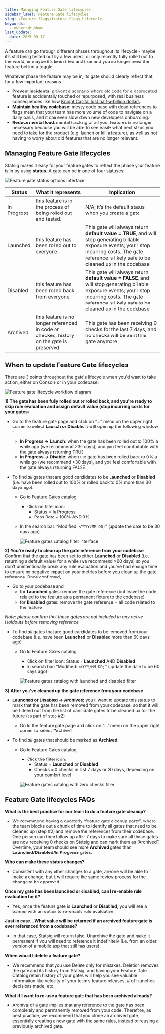 ```yaml
---
title: Managing Feature Gate lifecycles
sidebar_label: Feature Gate lifecycles
slug: /feature-flags/feature-flags-lifecycle
keywords:
  - owner:shubham
last_update:
  date: 2025-09-17
---
```


A feature can go through different phases throughout its lifecycle - maybe it’s still being tested out by a few users, or only recently fully rolled out to the world, or maybe it’s been tried and true and you no longer need the feature behind a toggle. 

Whatever phase the feature may be in, its gate should clearly reflect that, for a few important reasons - 

- **Prevent incidents**: prevent a scenario where old code for a deprecated feature is accidentally touched or repurposed, with real business consequences like how [Knight Capital lost half-a-billion dollars](https://www.statsig.com/blog/lose-half-a-billion-dollars-with-bad-feature-flags-knight-capital).
- **Maintain healthy codebase**: messy code base with dead references to flags mean that your team has more volume of code to navigate on a daily basis, and it can even slow down new developers onboarding.
- **Reduce mental load**: mental tracking of all your features is no longer necessary because you will be able to see easily what next steps you need to take for the product (e.g. launch or kill a feature), as well as not having to worry about old features that are no longer relevant.

## Managing Feature Gate lifecycles

Statsig makes it easy for your feature gates to reflect the phase your feature is in by using **status**. A gate can be in one of four statuses:

![Feature gate status options interface](https://user-images.githubusercontent.com/120431069/216169028-44ca6ce1-1300-44b6-9156-55ea52cd85ea.png)


| Status | What it represents | Implication |
|-------------|-----------------------|---------|
|   In Progress   | this feature is in the process of being rolled out and tested. | N/A; it’s the default status when you create a gate |
|   Launched   |  this feature has been rolled out to everyone | This gate will always return **default value = TRUE**, and will stop generating billable exposure events; you’ll stop incurring costs. The gate reference is likely safe to be cleaned up in the codebase |
|   Disabled         | this feature has been rolled back from everyone  | This gate will always return **default value = FALSE**, and will stop generating billable exposure events; you’ll stop incurring costs. The gate reference is likely safe to be cleaned up in the codebase |
|   Archived    | this feature is no longer referenced in code or checked; history on the gate is preserved | This gate has been receiving 0 checks for the last 7 days, and no checks will be sent this gate anymore |


## When to update Feature Gate lifecycles

There are 3 points throughout the gate's lifecycle when you'd want to take action, either on Console or in your codebase: 

![Feature gate lifecycle workflow diagram](https://user-images.githubusercontent.com/120431069/216169769-23062719-92da-4ae5-a437-935b2ef5b05c.png)


**1) The gate has been fully rolled out or rolled back, and you're ready to skip rule evaluation and assign default value (stop incurring costs for your gates)**

  - Go to the feature gate page and click on “…” menu on the upper right corner to select **Launch or Disable**. It will open up the following window -
    - **In Progress → Launch**: when the gate has been rolled out to 100% a while ago (we recommend >30 days), and you feel comfortable with the gate always returning TRUE
    - **In Progress → Disable**: when the gate has been rolled back to 0% a while go (we recommend >30 days), and you feel comfortable with the gate always returning FALSE


  - To find _all_ gates that are good candidates to be **Launched** or **Disabled** (i.e. have been rolled out to 100% or rolled back to 0% more than 30 days ago):
    - Go to Feature Gates catalog
      - Click on filter icon:
        - Status = In Progress
        - Pass Rate = 100% AND 0%
    - In the search bar: “Modified: `<YYYY/MM-DD;`” (update the date to be 30 days ago)
    
      ![Feature gates catalog filter interface](https://user-images.githubusercontent.com/120431069/216164917-85a7da7a-2ee6-4ba5-8ca6-c6ced99516ee.png)

**2) You’re ready to clean up the gate reference from your codebase**
Confirm that the gate has been set to either **Launched** or **Disabled** (i.e. returning a default value) for a while (we recommend >60 days) so you don’t unintentionally break any rule evaluation and you’ve had enough time to ensure no negative impact on your metrics before you clean up the gate reference. Once confirmed,  
  
  - Go to your codebase and
    - for **Launched** gates: remove the gate reference (but leave the code related to the feature as a permanent fixture to the codebase)
    - for **Disabled** gates: remove the gate reference + all code related to the feature

  _Note: please confirm that these gates are not included in any active Holdouts before removing reference_

  - To find *all* gates that are good candidates to be removed from your codebase (i.e. have been **Launched** or **Disabled** more than 60 days ago)
    - Go to Feature Gates catalog
      - Click on filter icon: Status = **Launched** AND **Disabled**
      - In search bar: “Modified: `<YYYY/MM-DD;`” (update the date to be 60 days ago)

      ![Feature gates catalog with launched and disabled filter](https://user-images.githubusercontent.com/120431069/216166227-7e36df55-f540-4c74-a899-e0bfdfb808f6.png)


**3) After you’ve cleaned up the gate reference from your codebase**

- **Launched or Disabled → Archived:** you’ll want to update this status to mark that the gate has been removed from your codebase, so that it will be filtered out from the list of candidate gates to be cleaned up for the future (as part of step #2)
  - Go to the feature gate page and click on “…” menu on the upper right corner to select “Archive”. 
    
- To find _all_ gates that should be marked as **Archived**:
    - Go to Feature Gates catalog
      - Click the filter icon:
        - Status = **Launched** or **Disabled**
        - Checks = 0 checks in last 7 days or 30 days, depending on your comfort level

      ![Feature gates catalog with zero checks filter](https://user-images.githubusercontent.com/120431069/216166665-b9ad6655-4c6e-4b66-8a65-8e94e98e3485.png)
      
      
## Feature Gate lifecycles FAQs

**What is the best practice for our team to do a feature gate cleanup?**
- We recommend having a quarterly “feature gate cleanup party”, where the team blocks out a chunk of time to identify all gates that need to be cleaned up (step #2) and remove the references from their codebase. One person can then follow up after 7 days to make sure all those gates are now receiving 0 checks on Statsig and can mark them as “Archived”. Overtime, your team should see more **Archived** gates than **Launched/Disabled/In Progress** gates.

**Who can make these status changes?**
- Consistent with any other changes to a gate, anyone will be able to make a change, but it will require the same review process for the change to be approved.

**Once my gate has been launched or disabled, can I re-enable rule evaluation for it?**
- Yes, once the feature gate is **Launched** or **Disabled**, you will see a banner with an option to re-enable rule evaluation.

**Just in case...What value will be returned if an archived feature gate is ever referenced from a codebase?**
- In that case, Statsig will return false. Unarchive the gate and make it permanent if you will need to reference it indefinitely (i.e. from an older version of a mobile app that still has users).

**When would I delete a feature gate?**
- We recommend that you use Delete only for mistakes. Deletion removes the gate and its history from Statsig, and having your Feature Gate Catalog retain history of your gates will help you see valuable information like velocity of your team’s feature releases, # of launches decisions made, etc.

**What if I want to re-use a feature gate that has been archived already?**
- Archival of a gate implies that any reference to the gate has been completely and permanently removed from your code. Therefore, as best practice, we recommend that you clone an archived gate, essentially creating a new gate with the same rules, instead of reusing a previously archived gate.  



